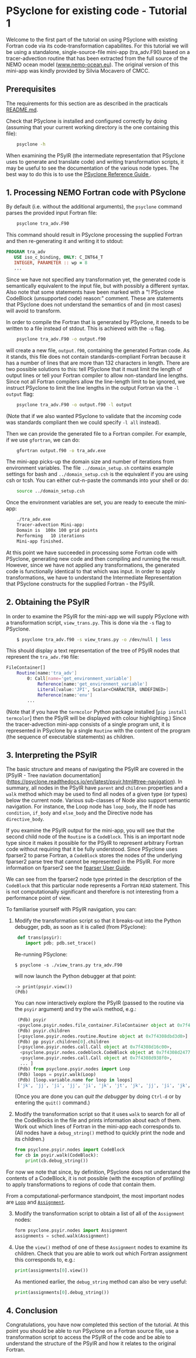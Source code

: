 # PSyclone for existing code - Tutorial 1 #

Welcome to the first part of the tutorial on using PSyclone with existing
Fortran code via its code-transformation capabilites. For this tutorial
we will be using a standalone, single-source-file mini-app (tra_adv.F90)
based on a tracer-advection routine that has been extracted from the full
source of the NEMO ocean model (www.nemo-ocean.eu). The original version of
this mini-app was kindly provided by Silvia Mocavero of CMCC.

## Prerequisites ##

The requirements for this section are as described in the practicals
[README.md](../../README.md#Requirements).

Check that PSyclone is installed and configured correctly by doing
(assuming that your current working directory is the one containing
this file):

```bash
    psyclone -h
```

When examining the PSyIR (the intermediate representation that PSyclone
uses to generate and translate code) and writing transformation
scripts, it may be useful to see the documentation of the various node
types. The best way to do this is to use the [PSyclone Reference Guide
](https://psyclone-ref.readthedocs.io/en/latest/).

## 1. Processing NEMO Fortran code with PSyclone ##

By default (i.e. without the additional arguments), the `psyclone` command
parses the provided input Fortran file:

```bash
    psyclone tra_adv.F90
```

This command should result in PSyclone processing the supplied Fortran
and then re-generating it and writing it to stdout:

```fortran
PROGRAM tra_adv
   USE iso_c_binding, ONLY: C_INT64_T
   INTEGER, PARAMETER :: wp = 8
   ...
```

Since we have not specified any transformation yet, the generated code
is semantically equivalent to the input file, but with possibly a different
syntax. Also note that some statements have been marked with a "! PSyclone
 CodeBlock (unsupported code) reason:" comment. These are statements that
PSyclone does not understand the semantics of and (in most cases) will
avoid to transform.

In order to compile the Fortran that is generated by PSyclone, it needs
to be written to a file instead of stdout. This is achieved with the
`-o` flag.

```bash
    psyclone tra_adv.F90 -o output.f90
```

will create a new file, `output.f90`, containing the generated Fortran
code. As it stands, this file does not contain standards-compliant
Fortran because it has a number of lines that are more than 132
characters in length. There are two possible solutions to this: tell
PSyclone that it must limit the length of output lines or tell your
Fortran compiler to allow non-standard line lengths. Since not all
Fortran compilers allow the line-length limit to be ignored, we
instruct PSyclone to limit the line lengths in the output Fortran via
the `-l output` flag:

```bash
    psyclone tra_adv.F90 -o output.f90 -l output
```

(Note that if we also wanted PSyclone to validate that the *incoming*
code was standards compliant then we could specify `-l all` instead).

Then we can provide the generated file to a Fortran compiler. For example,
if we use `gfortran`, we can do:

```bash
    gfortran output.f90 -o tra_adv.exe
```

The mini-app picks-up the domain size and number of iterations from
environment variables. The file `../domain_setup.sh` contains example
settings for bash and `../domain_setup.csh` is the equivalent if you are
using csh or tcsh. You can either cut-n-paste the commands into your
shell or do:

```bash
    source ../domain_setup.csh
```

Once the environment variables are set, you are ready to execute the
mini-app:

```bash
    ./tra_adv.exe 
    Tracer-advection Mini-app:
    Domain is  100x 100 grid points
    Performing   10 iterations
    Mini-app finished.
```

At this point we have succeeded in processing some Fortran code
with PSyclone, generating new code and then compiling and running the
result. However, since we have not applied any transformations, the
generated code is functionally identical to that which was input.  In
order to apply transformations, we have to understand the Intermediate
Representation that PSyclone constructs for the supplied Fortran - the
PSyIR.

## 2. Obtaining the PSyIR ##

In order to examine the PSyIR for the mini-app we will supply PSyclone
with a transformation script, `view_trans.py`. This is done
via the `-s` flag to PSyclone.

```bash
    $ psyclone tra_adv.f90 -s view_trans.py -o /dev/null | less
```

This should display a text representation of the tree of PSyIR nodes
that represent the `tra_adv.f90` file:

```bash
FileContainer[]
    Routine[name:'tra_adv']
        0: Call[name='get_environment_variable']
            Reference[name:'get_environment_variable']
            Literal[value:'JPI', Scalar<CHARACTER, UNDEFINED>]
            Reference[name:'env']
        ...
```

(Note that if you have the `termcolor` Python package installed
[`pip install termcolor`] then the PSyIR will be displayed with colour
highlighting.) Since the tracer-advection mini-app consists of a single
program unit, it is represented in PSyclone by a single `Routine` with the
content of the program (the sequence of executable statements) as children.


## 3. Interpreting the PSyIR ##

The basic structure and means of navigating the PSyIR are covered in the
[PSyIR - Tree naviation documentation]
(https://psyclone.readthedocs.io/en/latest/psyir.html#tree-navigation).
In summary, all nodes in the PSyIR have `parent` and `children`
properties and a `walk` method which may be used to find all nodes of
a given type (or types) below the current node. Various sub-classes of
Node also support semantic navigation. For instance, the Loop node has
`loop_body`, the If node has `condition`, `if_body` and `else_body`
and the Directive node has `directive_body`.

If you examine the PSyIR output for the mini-app, you will see that
the second child node of the `Routine` is a `CodeBlock`.
This is an important node type since it makes it possible
for the PSyIR to represent arbitrary Fortran code without requiring
that it be fully understood. Since PSyclone uses fparser2 to parse
Fortran, a `CodeBlock` stores the nodes of the underlying fparser2
parse tree that cannot be represented in the PSyIR. For more
information on fparser2 see the
[fparser User Guide](https://fparser.readthedocs.io/en/latest/).

We can see from the fparser2 node type printed in the description of
the `CodeBlock` that this particular node represents a Fortran `READ`
statement. This is not computationally significant and therefore is not
interesting from a performance point of view.

To familiarise yourself with PSyIR navigation, you can:

1. Modify the transformation script so that it breaks-out into the Python
   debugger, pdb, as soon as it is called (from PSyclone):

   ```python
    def trans(psyir):
       import pdb; pdb.set_trace()
   ```

   Re-running PSyclone:
    
       $ psyclone -s ./view_trans.py tra_adv.F90

   will now launch the Python debugger at that point:

       -> print(psyir.view())
       (Pdb) 

   You can now interactively explore the PSyIR (passed to the routine via the
   `psyir` argument) and try the `walk` method, e.g.:

   ```python
    (Pdb) psyir
    <psyclone.psyir.nodes.file_container.FileContainer object at 0x7f4309023320>
    (Pdb) psyir.children
    [<psyclone.psyir.nodes.routine.Routine object at 0x7f4308dbd3d0>]
    (Pdb) pp psyir.children[0].children
    [<psyclone.psyir.nodes.call.Call object at 0x7f4308d16c00>,
     <psyclone.psyir.nodes.codeblock.CodeBlock object at 0x7f4308d24770>,
     <psyclone.psyir.nodes.call.Call object at 0x7f4308d938f0>,
     ... ]
    (Pdb) from psyclone.psyir.nodes import Loop
    (Pdb) loops = psyir.walk(Loop)
    (Pdb) [loop.variable.name for loop in loops]
    ['jk', 'jj', 'ji', 'jj', 'ji', 'jk', 'jt', 'jk', 'jj', 'ji', 'jk', 'jj', 'ji', 'jk', 'jj', 'ji', 'jk', 'jj', 'ji', 'jk', 'jj', 'ji', 'jk', 'jj', 'ji', 'jk', 'jk', 'jj', 'ji', 'jk', 'jj', 'ji', 'jk', 'jj', 'ji', 'jk', 'jj', 'ji', 'jk', 'jj', 'ji']
   ```

   (Once you are done you can *quit the debugger* by doing `Ctrl-d` or
   by entering the `quit()` command.)

2. Modify the transformation script so that it uses `walk` to search
   for all of the CodeBlocks in the file and prints information
   about each of them. Work out which lines of Fortran in the
   mini-app each corresponds to. (All nodes have a `debug_string()`
   method to quickly print the node and its children.)

    ```python
    from psyclone.psyir.nodes import CodeBlock
    for cb in psyir.walk(CodeBlock):
        print(cb.debug_string())
    ```

For now we note that since, by definition, PSyclone does not
understand the contents of a CodeBlock, it is not possible (with the
exception of profiling) to apply transformations to regions of code
that contain them.

From a computational-performance standpoint, the most important nodes
are [`Loop`](https://psyclone-ref.readthedocs.io/en/latest/_static/html/classpsyclone_1_1psyir_1_1nodes_1_1loop_1_1Loop.html) and
[`Assignment`](https://psyclone-ref.readthedocs.io/en/latest/_static/html/classpsyclone_1_1psyir_1_1nodes_1_1assignment_1_1Assignment.html).

3. Modify the transformation script to obtain a list of all of the
   `Assignment` nodes:

   ```python
   form psyclone.psyir.nodes import Assignment
   assignments = sched.walk(Assignment)
   ```

4. Use the `view()` method of one of these `Assignment` nodes to
   examine its children. Check that you are able to work out
   which Fortran assignment this corresponds to, e.g.:

   ```python
   print(assignments[0].view())
   ```

   As mentioned earlier, the `debug_string` method can also be very
   useful:

   ```python
   print(assignments[0].debug_string())
   ```

## 4. Conclusion

Congratulations, you have now completed this section of the tutorial.
At this point you should be able to run PSyclone on a Fortran source
file, use a transformation script to access the PSyIR of the code and
be able to understand the structure of the PSyIR and how it relates to
the original Fortran.
